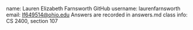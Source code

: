name: Lauren Elizabeth Farnsworth
GitHub username: laurenfarnsworth
email: lf649514@ohio.edu
Answers are recorded in answers.md
class info: CS 2400, section 107
